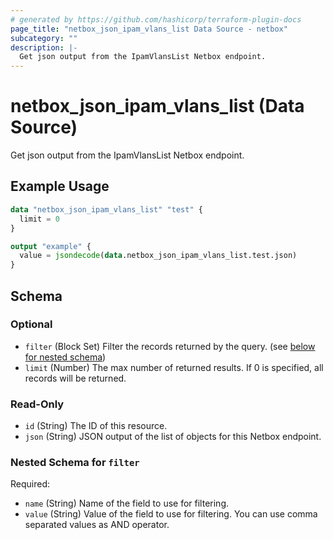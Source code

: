 ```yaml
---
# generated by https://github.com/hashicorp/terraform-plugin-docs
page_title: "netbox_json_ipam_vlans_list Data Source - netbox"
subcategory: ""
description: |-
  Get json output from the IpamVlansList Netbox endpoint.
---
```


# netbox_json_ipam_vlans_list (Data Source)

Get json output from the IpamVlansList Netbox endpoint.

## Example Usage

```terraform
data "netbox_json_ipam_vlans_list" "test" {
  limit = 0
}

output "example" {
  value = jsondecode(data.netbox_json_ipam_vlans_list.test.json)
}
```

<!-- schema generated by tfplugindocs -->
## Schema

### Optional

- `filter` (Block Set) Filter the records returned by the query. (see [below for nested schema](#nestedblock--filter))
- `limit` (Number) The max number of returned results. If 0 is specified, all records will be returned.

### Read-Only

- `id` (String) The ID of this resource.
- `json` (String) JSON output of the list of objects for this Netbox endpoint.

<a id="nestedblock--filter"></a>
### Nested Schema for `filter`

Required:

- `name` (String) Name of the field to use for filtering.
- `value` (String) Value of the field to use for filtering. You can use comma separated values as AND operator.
